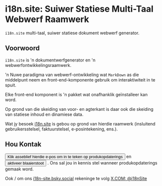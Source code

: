 # i18n.site: Suiwer Statiese Multi-Taal Webwerf Raamwerk

`i18n.site` multi-taal, suiwer statiese dokument webwerf generator.

## Voorwoord

`i18n.site` is 'n dokumentwerfgenerator en 'n webwerfontwikkelingsraamwerk.

'n Nuwe paradigma van webwerf-ontwikkeling wat `MarkDown` as die middelpunt neem en front-end-komponente gebruik om interaktiwiteit in te spuit.

Elke front-end komponent is 'n pakket wat onafhanklik geïnstalleer kan word.

Op grond van die skeiding van voor- en agterkant is daar ook die skeiding van statiese inhoud en dinamiese data.

Wat jy besoek [i18n.site](/) is gebou op grond van hierdie raamwerk (insluitend gebruikersstelsel, faktuurstelsel, e-posintekening, ens.).

## Hou Kontak

<button onclick="mailsub()">Klik asseblief hierdie e-pos om in te teken op produkopdaterings</button> en <button onclick="webpush()">aktiveer blaaierstoot</button> . Ons sal jou in kennis stel wanneer produkopdaterings gemaak word.

Ook / om ons [i18n-site.bsky.social](https://bsky.app/profile/i18n-site.bsky.social) rekeninge te volg [X.COM: @i18nSite](https://x.com/i18nSite)